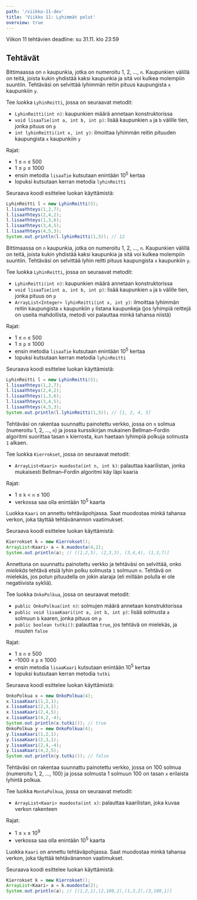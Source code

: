 ```yaml
---
path: '/viikko-11-dev'
title: 'Viikko 11: Lyhimmät polut'
overview: true
---
```


Viikon 11 tehtävien deadline: su 31.11. klo 23:59

## Tehtävät

<programming-exercise name='1. Lyhin reitti I' tmcname='viikko11-Viikko11Tehtava1'>

Bittimaassa on `n` kaupunkia,
jotka on numeroitu 1, 2, ..., `n`.
Kaupunkien välillä on teitä,
joista kukin yhdistää kaksi kaupunkia
ja sitä voi kulkea molempiin suuntiin.
Tehtäväsi on selvittää lyhimmän reitin
pituus kaupungista `x` kaupunkiin `y`.

Tee luokka `LyhinReitti`, jossa on seuraavat metodit:

* `LyhinReitti(int n)`: kaupunkien määrä annetaan konstruktorissa
* `void lisaaTie(int a, int b, int p)`: lisää kaupunkien `a` ja `b` välille tien,
jonka pituus on `p`
* `int lyhinReitti(int x, int y)`: ilmoittaa lyhimmän reitin pituuden
  kaupungista `x` kaupunkiin `y`

Rajat:

- 1 &le; `n` &le; 500
- 1 &le; `p` &le; 1000
- ensin metodia `lisaaTie` kutsutaan enintään 10<sup>5</sup> kertaa
- lopuksi kutsutaan kerran metodia `lyhinReitti`

Seuraava koodi esittelee luokan käyttämistä:

```java
LyhinReitti l = new LyhinReitti(5);
l.lisaaYhteys(1,2,7);
l.lisaaYhteys(2,4,2);
l.lisaaYhteys(1,3,6);
l.lisaaYhteys(3,4,5);
l.lisaaYhteys(4,5,3);
System.out.println(l.lyhinReitti(1,5)); // 12
```

</programming-exercise>

<programming-exercise name='2. Lyhin reitti I' tmcname='viikko11-Viikko11Tehtava2'>

Bittimaassa on `n` kaupunkia,
jotka on numeroitu 1, 2, ..., `n`.
Kaupunkien välillä on teitä,
joista kukin yhdistää kaksi kaupunkia
ja sitä voi kulkea molempiin suuntiin.
Tehtäväsi on selvittää lyhin reitti
pituus kaupungista `x` kaupunkiin `y`.

Tee luokka `LyhinReitti`, jossa on seuraavat metodit:

* `LyhinReitti(int n)`: kaupunkien määrä annetaan konstruktorissa
* `void lisaaTie(int a, int b, int p)`: lisää kaupunkien `a` ja `b` välille tien,
jonka pituus on `p`
* `ArrayList<Integer> lyhinReitti(int x, int y)`: ilmoittaa lyhimmän reitin
  kaupungista `x` kaupunkiin `y` listana kaupunkeja
  (jos lyhimpiä reittejä on useita mahdollista, metodi voi palauttaa minkä
   tahansa niistä)

Rajat:

- 1 &le; `n` &le; 500
- 1 &le; `p` &le; 1000
- ensin metodia `lisaaTie` kutsutaan enintään 10<sup>5</sup> kertaa
- lopuksi kutsutaan kerran metodia `lyhinReitti`

Seuraava koodi esittelee luokan käyttämistä:

```java
LyhinReitti l = new LyhinReitti(5);
l.lisaaYhteys(1,2,7);
l.lisaaYhteys(2,4,2);
l.lisaaYhteys(1,3,6);
l.lisaaYhteys(3,4,5);
l.lisaaYhteys(4,5,3);
System.out.println(l.lyhinReitti(1,5)); // [1, 2, 4, 5]
```

</programming-exercise>

<quiz id=""></quiz>

<programming-exercise name='4. Kierrokset' tmcname='viikko11-Viikko11Tehtava4'>

Tehtäväsi on rakentaa suunnattu painotettu verkko,
jossa on `n` solmua (numeroitu 1, 2, ..., `n`)
ja jossa kurssikirjan
mukainen Bellman–Fordin algoritmi suorittaa
tasan `k` kierrosta,
kun haetaan lyhimpiä polkuja solmusta `1` alkaen.

Tee luokka `Kierrokset`, jossa on seuraavat metodit:

* `ArrayList<Kaari> muodosta(int n, int k)`:
  palauttaa kaarilistan, jonka mukaisesti Bellman–Fordin
  algoritmi käy läpi kaaria

Rajat:

- 1 &le; `k` < `n` &le; 100
- verkossa saa olla enintään 10<sup>5</sup> kaarta

Luokka `Kaari` on annettu tehtäväpohjassa.
Saat muodostaa minkä tahansa verkon,
joka täyttää tehtävänannon vaatimukset.

Seuraava koodi esittelee luokan käyttämistä:

```java
Kierrokset k = new Kierrokset();
ArrayList<Kaari> a = k.muodosta(4,2);
System.out.println(a); // [(1,2,5), (2,3,3), (3,4,4), (1,3,7)]
```

</programming-exercise>

<programming-exercise name='5. Onko polkua?' tmcname='viikko11-Viikko11Tehtava5'>

Annettuna on suunnattu painotettu verkko
ja tehtäväsi on selvittää,
onko _mielekäs_ tehtävä etsiä lyhin
polku solmusta `1` solmuun `n`.
Tehtävä on mielekäs,
jos polun pituudella on jokin alaraja
(eli millään polulla ei ole negatiivista sykliä).

Tee luokka `OnkoPolkua`, jossa on seuraavat metodit:

* `public OnkoPolkua(int n)`: solmujen määrä annetaan konstruktorissa
* `public void lisaaKaari(int a, int b, int p)`:
  lisää solmusta `a` solmuun `b` kaaren, jonka pituus on `p`
* `public boolean tutki()`: palauttaa `true`,
  jos tehtävä on mielekäs, ja muuten `false`

Rajat:

- 1 &le; `n` &le; 500
- –1000 &le; `p` &le; 1000
- ensin metodia `lisaaKaari` kutsutaan enintään 10<sup>5</sup> kertaa
- lopuksi kutsutaan kerran metodia `tutki`


Seuraava koodi esittelee luokan käyttämistä:

```java
OnkoPolkua x = new OnkoPolkua(4);
x.lisaaKaari(1,2,1);
x.lisaaKaari(2,3,1);
x.lisaaKaari(2,4,5);
x.lisaaKaari(4,2,-4);
System.out.println(x.tutki()); // true
OnkoPolkua y = new OnkoPolkua(4);
y.lisaaKaari(1,2,1);
y.lisaaKaari(2,3,1);
y.lisaaKaari(2,4,-4);
y.lisaaKaari(4,2,5);
System.out.println(y.tutki()); // false
```

</programming-exercise>

<programming-exercise name='6. Monta polkua' tmcname='viikko11-Viikko11Tehtava6'>

Tehtäväsi on rakentaa suunnattu painotettu verkko,
jossa on 100 solmua (numeroitu 1, 2, ..., 100)
ja jossa solmusta 1 solmuun 100 on tasan `x`
erilaista lyhintä polkua.

Tee luokka `MontaPolkua`, jossa on seuraavat metodit:

* `ArrayList<Kaari> muodosta(int x)`:
  palauttaa kaarilistan, joka kuvaa verkon rakenteen

Rajat:

- 1 &le; `x` &le; 10<sup>9</sup>
- verkossa saa olla enintään 10<sup>5</sup> kaarta

Luokka `Kaari` on annettu tehtäväpohjassa.
Saat muodostaa minkä tahansa verkon,
joka täyttää tehtävänannon vaatimukset.

Seuraava koodi esittelee luokan käyttämistä:

```java
Kierrokset k = new Kierrokset();
ArrayList<Kaari> a = k.muodosta(2);
System.out.println(a); // [(1,2,1),(2,100,2),(1,3,2),(3,100,1)]
```

</programming-exercise>
